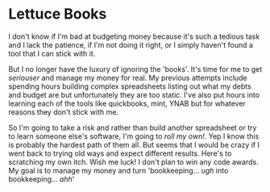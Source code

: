 # Lettuce Books

I don't know if I'm bad at budgeting money because it's such a tedious task and I lack the patience, if I'm not doing it right, or I simply haven't found a tool that I can stick with it.

But I no longer have the luxury of ignoring the 'books'. It's time for me to get _seriouser_ and manage my money for real. My previous attempts include spending hours building complex spreadsheets listing out what my debts and budget are but unfortunately they are too static. I've also put hours into learning each of the tools like quickbooks, mint, YNAB but for whatever reasons they don't stick with me.

So I'm going to take a risk and rather than build another spreadsheet or try to learn someone else's software, I'm going to _roll my own!_. Yep I know this is probably the hardest path of them all. But seems that I would be crazy if I went back to trying old ways and expect different results. Here's to scratching my own itch. Wish me luck! I don't plan to win any code awards. My goal is to manage my money and turn 'bookkeeping... _ugh_ into bookkeeping... _ahh_'
